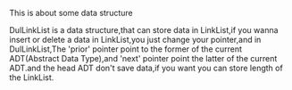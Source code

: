 This is about some data structure

DulLinkList is a data structure,that can store data in LinkList,if you wanna insert or delete a data in LinkList,you just change your pointer,and in DulLinkList,The 'prior' pointer point to the former of the current ADT(Abstract Data Type),and 'next' pointer point the latter of the current ADT.and the head ADT don't save data,if you want you can store length of the LinkList.

